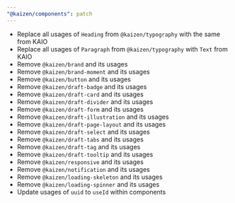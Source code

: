 ```yaml
---
"@kaizen/components": patch
---
```


- Replace all usages of `Heading` from `@kaizen/typography` with the same from KAIO
- Replace all usages of `Paragraph` from `@kaizen/typography` with `Text` from KAIO
- Remove `@kaizen/brand` and its usages
- Remove `@kaizen/brand-moment` and its usages
- Remove `@kaizen/button` and its usages
- Remove `@kaizen/draft-badge` and its usages
- Remove `@kaizen/draft-card` and its usages
- Remove `@kaizen/draft-divider` and its usages
- Remove `@kaizen/draft-form` and its usages
- Remove `@kaizen/draft-illustration` and its usages
- Remove `@kaizen/draft-page-layout` and its usages
- Remove `@kaizen/draft-select` and its usages
- Remove `@kaizen/draft-tabs` and its usages
- Remove `@kaizen/draft-tag` and its usages
- Remove `@kaizen/draft-tooltip` and its usages
- Remove `@kaizen/responsive` and its usages
- Remove `@kaizen/notification` and its usages
- Remove `@kaizen/loading-skeleton` and its usages
- Remove `@kaizen/loading-spinner` and its usages
- Update usages of `uuid` to `useId` within components
